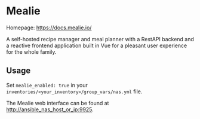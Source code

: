 # Mealie

Homepage: <https://docs.mealie.io/>

A self-hosted recipe manager and meal planner with a RestAPI backend and a reactive frontend application built in Vue for a pleasant user experience for the whole family.

## Usage

Set `mealie_enabled: true` in your `inventories/<your_inventory>/group_vars/nas.yml` file.

The Mealie web interface can be found at <http://ansible_nas_host_or_ip:9925>.
